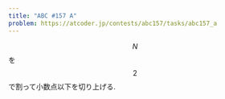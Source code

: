 ```yaml
---
title: "ABC #157 A"
problem: https://atcoder.jp/contests/abc157/tasks/abc157_a
---
```

$$ N $$ を $$ 2 $$ で割って小数点以下を切り上げる.
